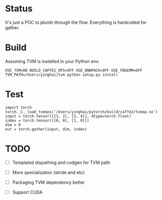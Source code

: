 # Status
It's just a POC to plumb through the flow. Everything is hardcoded for gather.

# Build
Assuming TVM is installed in your Python env.
```
USE_TVM=ON BUILD_CAFFE2_OPS=OFF USE_QNNPACK=OFF USE_FBGEMM=OFF TVM_PATH=/Users/yinghai/tvm python setup.py install
```
# Test
```
import torch
torch._C._load_tvmops('/Users/yinghai/pytorch/build/caffe2/tvmop.so')
input = torch.tensor([[1, 2], [3, 4]], dtype=torch.float)
index = torch.tensor([[0, 0], [1, 0]])
dim = 0
out = torch.gather(input, dim, index)
```
# TODO
- [ ] Templated dispathing and codgen for TVM path
- [ ] More specialization (stride and etc)
- [ ] Packaging TVM dependency better
- [ ] Support CUDA



